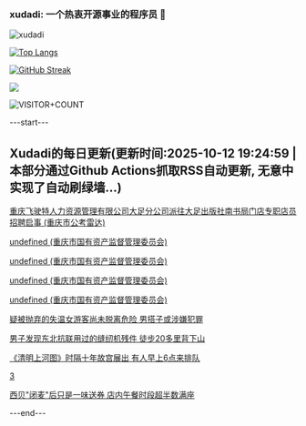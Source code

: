 ### xudadi: 一个热衷开源事业的程序员 👋

![xudadi](https://github-readme-stats-git-masterorgs-github-readme-stats-team.vercel.app/api?username=xudadi)

[![Top Langs](https://github-readme-stats.vercel.app/api/top-langs/?username=xudadi)](https://github.com/anuraghazra/github-readme-stats)

[![GitHub Streak](https://streak-stats.demolab.com?user=xudadi&locale=zh_Hans)](https://git.io/streak-stats)

![](https://raw.githubusercontent.com/xudadi/xudadi/main/assets/github-contribution-grid-snake.svg)

![VISITOR+COUNT](https://komarev.com/ghpvc/?username=xudadi&label=VISITOR+COUNT)


---start---

## Xudadi的每日更新(更新时间:2025-10-12 19:24:59 | 本部分通过Github Actions抓取RSS自动更新, 无意中实现了自动刷绿墙...)

[重庆飞驶特人力资源管理有限公司大足分公司派往大足出版社南书局门店专职店员招聘启事 (重庆市公考雷达)](https://www.gongkaoleida.com/article/2646137)

[undefined (重庆市国有资产监督管理委员会)](https://dadilab.github.io/feeds/all.xml)

[undefined (重庆市国有资产监督管理委员会)](https://dadilab.github.io/feeds/all.xml)

[undefined (重庆市国有资产监督管理委员会)](https://dadilab.github.io/feeds/all.xml)

[undefined (重庆市国有资产监督管理委员会)](https://dadilab.github.io/feeds/all.xml)

[疑被抛弃的失温女游客尚未脱离危险 男搭子或涉嫌犯罪](https://m.163.com/news/article/KBJRD65F0534P59R.html)

[男子发现东北抗联用过的缝纫机残件 徒步20多里背下山](https://m.163.com/news/article/KBK3T4AO053469LG.html)

[《清明上河图》时隔十年故宫展出 有人早上6点来排队](https://m.163.com/news/article/KBK2G19I051492T3.html)

[3](https://m.163.com/touch/news/sub/domestic)

[西贝"闭麦"后只是一味送券 店内午餐时段超半数满座](https://m.163.com/news/article/KBK5Q48I053469LG.html)

---end---
